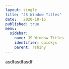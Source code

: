 ```yaml
---
layout: single
title: "JS Window Titles"
date:   2020-10-15
published: true
menu:
  sidebar:
    name: JS Window Titles
    identifier: quickjs
    parent: rshiny
---
```


asdfasdfasdf
